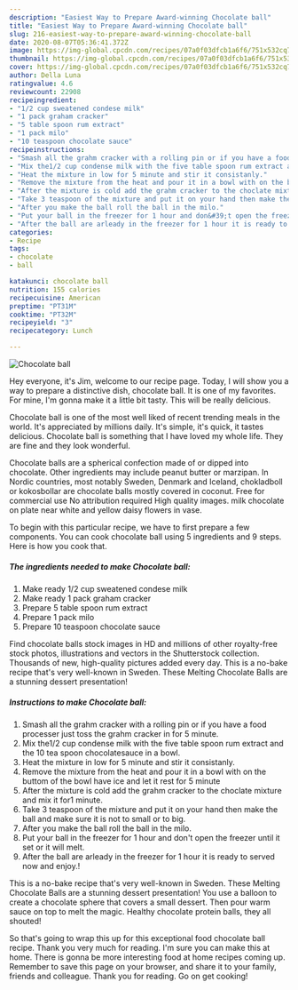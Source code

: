 ```yaml
---
description: "Easiest Way to Prepare Award-winning Chocolate ball"
title: "Easiest Way to Prepare Award-winning Chocolate ball"
slug: 216-easiest-way-to-prepare-award-winning-chocolate-ball
date: 2020-08-07T05:36:41.372Z
image: https://img-global.cpcdn.com/recipes/07a0f03dfcb1a6f6/751x532cq70/chocolate-ball-recipe-main-photo.jpg
thumbnail: https://img-global.cpcdn.com/recipes/07a0f03dfcb1a6f6/751x532cq70/chocolate-ball-recipe-main-photo.jpg
cover: https://img-global.cpcdn.com/recipes/07a0f03dfcb1a6f6/751x532cq70/chocolate-ball-recipe-main-photo.jpg
author: Della Luna
ratingvalue: 4.6
reviewcount: 22908
recipeingredient:
- "1/2 cup sweatened condese milk"
- "1 pack graham cracker"
- "5 table spoon rum extract"
- "1 pack milo"
- "10 teaspoon chocolate sauce"
recipeinstructions:
- "Smash all the grahm cracker with a rolling pin or if you have a food processer just toss the grahm cracker in for 5 minute."
- "Mix the1/2 cup condense milk with the five table spoon rum extract and the 10 tea spoon chocolatesauce in a bowl."
- "Heat the mixture in low for 5 minute and stir it consistanly."
- "Remove the mixture from the heat and pour it in a bowl with on the buttom of the bowl have ice and let it rest for 5 minute"
- "After the mixture is cold add the grahm cracker to the choclate mixture and mix it for1 minute."
- "Take 3 teaspoon of the mixture and put it on your hand then make the ball and make sure it is not to small or to big."
- "After you make the ball roll the ball in the milo."
- "Put your ball in the freezer for 1 hour and don&#39;t open the freezer until it set or it will melt."
- "After the ball are arleady in the freezer for 1 hour it is ready to served now and enjoy.!"
categories:
- Recipe
tags:
- chocolate
- ball

katakunci: chocolate ball 
nutrition: 155 calories
recipecuisine: American
preptime: "PT31M"
cooktime: "PT32M"
recipeyield: "3"
recipecategory: Lunch

---
```



![Chocolate ball](https://img-global.cpcdn.com/recipes/07a0f03dfcb1a6f6/751x532cq70/chocolate-ball-recipe-main-photo.jpg)

Hey everyone, it's Jim, welcome to our recipe page. Today, I will show you a way to prepare a distinctive dish, chocolate ball. It is one of my favorites. For mine, I'm gonna make it a little bit tasty. This will be really delicious.

Chocolate ball is one of the most well liked of recent trending meals in the world. It's appreciated by millions daily. It's simple, it's quick, it tastes delicious. Chocolate ball is something that I have loved my whole life. They are fine and they look wonderful.

Chocolate balls are a spherical confection made of or dipped into chocolate. Other ingredients may include peanut butter or marzipan. In Nordic countries, most notably Sweden, Denmark and Iceland, chokladboll or kokosbollar are chocolate balls mostly covered in coconut. Free for commercial use No attribution required High quality images. milk chocolate on plate near white and yellow daisy flowers in vase.


To begin with this particular recipe, we have to first prepare a few components. You can cook chocolate ball using 5 ingredients and 9 steps. Here is how you cook that.

<!--inarticleads1-->

##### The ingredients needed to make Chocolate ball:

1. Make ready 1/2 cup sweatened condese milk
1. Make ready 1 pack graham cracker
1. Prepare 5 table spoon rum extract
1. Prepare 1 pack milo
1. Prepare 10 teaspoon chocolate sauce


Find chocolate balls stock images in HD and millions of other royalty-free stock photos, illustrations and vectors in the Shutterstock collection. Thousands of new, high-quality pictures added every day. This is a no-bake recipe that&#39;s very well-known in Sweden. These Melting Chocolate Balls are a stunning dessert presentation! 

<!--inarticleads2-->

##### Instructions to make Chocolate ball:

1. Smash all the grahm cracker with a rolling pin or if you have a food processer just toss the grahm cracker in for 5 minute.
1. Mix the1/2 cup condense milk with the five table spoon rum extract and the 10 tea spoon chocolatesauce in a bowl.
1. Heat the mixture in low for 5 minute and stir it consistanly.
1. Remove the mixture from the heat and pour it in a bowl with on the buttom of the bowl have ice and let it rest for 5 minute
1. After the mixture is cold add the grahm cracker to the choclate mixture and mix it for1 minute.
1. Take 3 teaspoon of the mixture and put it on your hand then make the ball and make sure it is not to small or to big.
1. After you make the ball roll the ball in the milo.
1. Put your ball in the freezer for 1 hour and don&#39;t open the freezer until it set or it will melt.
1. After the ball are arleady in the freezer for 1 hour it is ready to served now and enjoy.!


This is a no-bake recipe that&#39;s very well-known in Sweden. These Melting Chocolate Balls are a stunning dessert presentation! You use a balloon to create a chocolate sphere that covers a small dessert. Then pour warm sauce on top to melt the magic. Healthy chocolate protein balls, they all shouted! 

So that's going to wrap this up for this exceptional food chocolate ball recipe. Thank you very much for reading. I'm sure you can make this at home. There is gonna be more interesting food at home recipes coming up. Remember to save this page on your browser, and share it to your family, friends and colleague. Thank you for reading. Go on get cooking!
